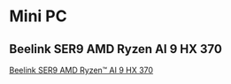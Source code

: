 # Mini PC

## Beelink SER9 AMD Ryzen AI 9 HX 370

[Beelink SER9 AMD Ryzen™ AI 9 HX 370](https://www.techpowerup.com/cpu-specs/ryzen-ai-9-hx-370.c3655)